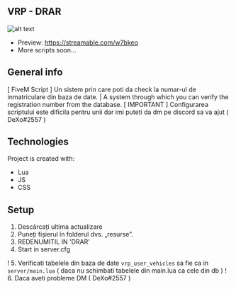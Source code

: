 ## VRP - DRAR
![alt text](https://i.imgur.com/pNiDSMD.png)

- Preview: https://streamable.com/w7bkeo
- More scripts soon...

## General info
[ FiveM Script ] Un sistem prin care poti da check la numar-ul de inmatriculare din baza de date. | A system through which you can verify the registration number from the database.
[ IMPORTANT ] Configurarea scriptului este dificila pentru unii dar imi puteti da dm pe discord sa va ajut ( DeXo#2557 )
	
## Technologies
Project is created with:
* Lua
* JS
* CSS
	
## Setup
1. Descărcați ultima actualizare
2. Puneți fișierul în folderul dvs. „resurse”.
3. REDENUMITIL IN 'DRAR'
4. Start in server.cfg

! 5. Verificati tabelele din baza de date `vrp_user_vehicles` sa fie ca in `server/main.lua` ( daca nu schimbati tabelele din main.lua ca cele din db )
! 6. Daca aveti probleme DM ( DeXo#2557 )
